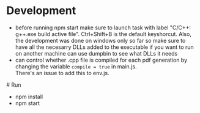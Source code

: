 
  # Development 
  <ul>
  <li>before running npm start make sure to launch task with label "C/C++: g++.exe build active file". Ctrl+Shift+B is the default keyshorcut. Also, the development was done on windows only so far so make sure to have all the necesarry DLLs added to the executable if you want to run on another machine can use dumpbin to  see what DLLs it needs </li>
    <li>can control whether .cpp file is compiled for each pdf generation by changing the variable <code>compile = true</code> in main.js.<br>There's an issue to add this to env.js.</li>
  </ul>
  # Run 
  <ul>
   <li>npm install </li>
    <li>npm start  </li>
  </ul>


